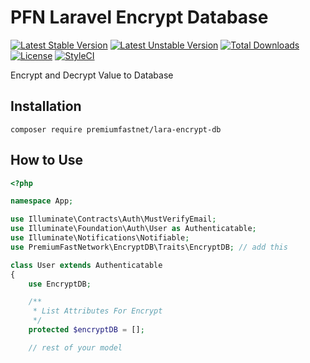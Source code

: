 # PFN Laravel Encrypt Database

[![Latest Stable Version](https://poser.pugx.org/premiumfastnet/lara-encrypt-db/v/stable)](https://packagist.org/packages/premiumfastnet/lara-encrypt-db)
[![Latest Unstable Version](https://poser.pugx.org/premiumfastnet/lara-encrypt-db/v/unstable)](https://packagist.org/packages/premiumfastnet/lara-encrypt-db)
[![Total Downloads](https://poser.pugx.org/premiumfastnet/lara-encrypt-db/downloads)](https://packagist.org/packages/premiumfastnet/lara-encrypt-db)
[![License](https://poser.pugx.org/premiumfastnet/lara-encrypt-db/license)](https://packagist.org/packages/premiumfastnet/lara-encrypt-db)
[![StyleCI](https://github.styleci.io/repos/249607888/shield?branch=master)](https://github.styleci.io/repos/249607888)

Encrypt and Decrypt Value to Database

## Installation

```
composer require premiumfastnet/lara-encrypt-db
```

## How to Use

```php
<?php

namespace App;

use Illuminate\Contracts\Auth\MustVerifyEmail;
use Illuminate\Foundation\Auth\User as Authenticatable;
use Illuminate\Notifications\Notifiable;
use PremiumFastNetwork\EncryptDB\Traits\EncryptDB; // add this

class User extends Authenticatable
{
    use EncryptDB;

    /**
     * List Attributes For Encrypt
     */
    protected $encryptDB = [];

    // rest of your model
```
